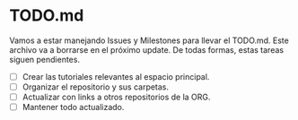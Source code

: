 # TODO.md
Vamos a estar manejando Issues y Milestones para llevar el TODO.md. Este archivo va a borrarse en el próximo update. De todas formas, estas tareas siguen pendientes. 

- [ ] Crear las tutoriales relevantes al espacio principal. 
- [ ] Organizar el repositorio y sus carpetas.
- [ ] Actualizar con links a otros repositorios de la ORG.
- [ ] Mantener todo actualizado. 
